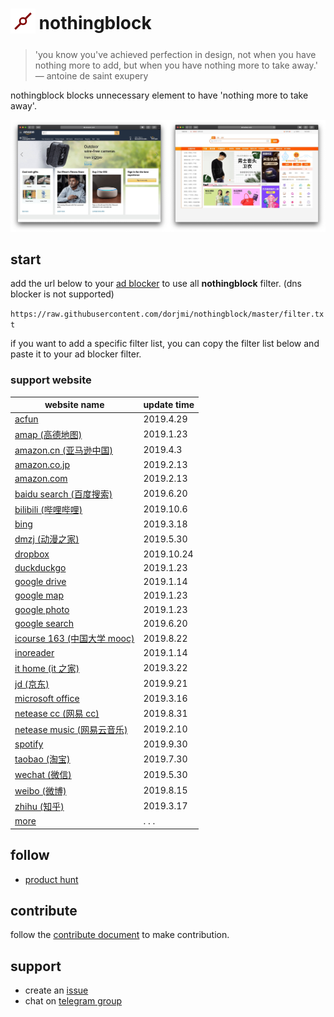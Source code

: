 <h1>
  <sub>
    <img src="asset/nothongblock-logo.png" alt="nothongblock logo" height="40" width="40">
  </sub>
  nothingblock
</h1>

> 'you know you've achieved perfection in design, not when you have nothing more to add, but when you have nothing more to take away.' ― antoine de saint exupery

nothingblock blocks unnecessary element to have 'nothing more to take away'. 

![nothingblock sample](asset/nothingblock-sample.jpg)

## start

add the url below to your [ad blocker](https://bing.com/search?q=ad+blocker) to use all **nothingblock** filter. (dns blocker is not supported)

`https://raw.githubusercontent.com/dorjmi/nothingblock/master/filter.txt`

if you want to add a specific filter list, you can copy the filter list below and paste it to your ad blocker filter.

### support website

| website name                                                | update time |
| ----------------------------------------------------------- | ----------- |
| [acfun](filter-item/acfun.txt)                              | 2019.4.29   |
| [amap (高德地图)](filter-item/amap.txt)                     | 2019.1.23   |
| [amazon.cn (亚马逊中国)](filter-item/amazon.cn.txt)         | 2019.4.3    |
| [amazon.co.jp](filter-item/amazon.co.jp.txt)                | 2019.2.13   |
| [amazon.com](filter-item/amazon.com.txt)                    | 2019.2.13   |
| [baidu search (百度搜索)](filter-item/baidu-search.txt)     | 2019.6.20   |
| [bilibili (哔哩哔哩)](filter-item/bilibili.txt)             | 2019.10.6   |
| [bing](filter-item/bing.txt)                                | 2019.3.18   |
| [dmzj (动漫之家)](filter-item/dmzj.txt)                     | 2019.5.30   |
| [dropbox](filter-item/dropbox.txt)                          | 2019.10.24   |
| [duckduckgo](filter-item/duckduckgo.txt)                    | 2019.1.23   |
| [google drive](filter-item/google-drive.txt)                | 2019.1.14   |
| [google map](filter-item/google-map.txt)                    | 2019.1.23   |
| [google photo](filter-item/google-photo.txt)                | 2019.1.23   |
| [google search](filter-item/google-search.txt)              | 2019.6.20   |
| [icourse 163 (中国大学 mooc)](filter-item/icourse163.txt)   | 2019.8.22   |
| [inoreader](filter-item/inoreader.txt)                      | 2019.1.14   |
| [it home (it 之家)](filter-item/it-home.txt)                | 2019.3.22   |
| [jd (京东)](filter-item/jd.txt)                             | 2019.9.21   |
| [microsoft office](filter-item/microsoft-office.txt)        | 2019.3.16   |
| [netease cc (网易 cc)](filter-item/netease-cc.txt)          | 2019.8.31   |
| [netease music (网易云音乐)](filter-item/netease-music.txt) | 2019.2.10   |
| [spotify](filter-item/spotify.txt)                          | 2019.9.30   |
| [taobao (淘宝)](filter-item/taobao.txt)                     | 2019.7.30   |
| [wechat (微信)](filter-item/wechat.txt)                     | 2019.5.30   |
| [weibo (微博)](filter-item/weibo.txt)                       | 2019.8.15   |
| [zhihu (知乎)](filter-item/zhihu.txt)                       | 2019.3.17   |
| [more](document/more-website.md)                            | . . .       |

## follow

- [product hunt](https://www.producthunt.com/posts/nothingblock)

## contribute

follow the [contribute document](document/contribute.md) to make contribution.

## support

- create an [issue](https://github.com/dorjmi/nothingblock/issues/new)
- chat on [telegram group](https://t.me/nothingblock)
